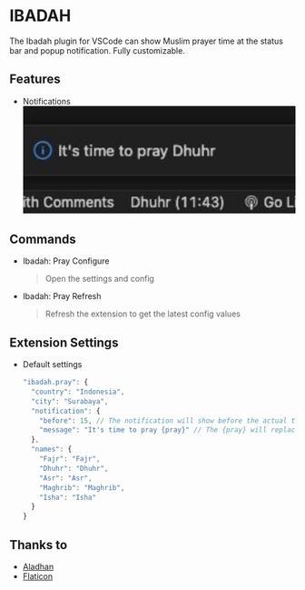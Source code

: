 # IBADAH

The Ibadah plugin for VSCode can show Muslim prayer time at the status bar and popup notification. Fully customizable.

## Features

- Notifications
  ![Notifications](./src/assets/notification.png)

## Commands

- Ibadah: Pray Configure
  > Open the settings and config
- Ibadah: Pray Refresh
  > Refresh the extension to get the latest config values

## Extension Settings

- Default settings

  ```typescript
  "ibadah.pray": {
    "country": "Indonesia",
    "city": "Surabaya",
    "notification": {
      "before": 15, // The notification will show before the actual time, in minutes.
      "message": "It's time to pray {pray}" // The {pray} will replaced with the actual pray time. Customizable with the names below.
    },
    "names": {
      "Fajr": "Fajr",
      "Dhuhr": "Dhuhr",
      "Asr": "Asr",
      "Maghrib": "Maghrib",
      "Isha": "Isha"
    }
  }
  ```

## Thanks to

- [Aladhan](https://aladhan.com/)
- [Flaticon](https://www.flaticon.com/free-icons/islam)
